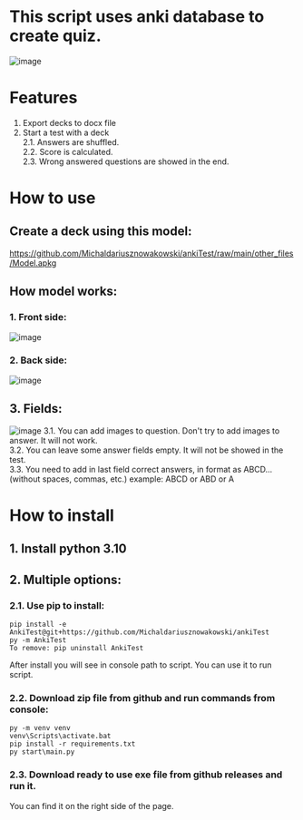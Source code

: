 # This script uses anki database to create quiz.
![image](https://github.com/Michaldariusznowakowski/ankiTest/blob/main/other_files/test.png?raw=true)
# Features
1. Export decks to docx file  
2. Start a test with a deck  
2.1. Answers are shuffled.  
2.2. Score is calculated.  
2.3. Wrong answered questions are showed in the end.  

# How to use
## Create a deck using this model:
https://github.com/Michaldariusznowakowski/ankiTest/raw/main/other_files/Model.apkg
## How model works:
### 1. Front side:
![image](https://github.com/Michaldariusznowakowski/ankiTest/blob/main/other_files/card.png?raw=true)
### 2. Back side:
![image](https://github.com/Michaldariusznowakowski/ankiTest/blob/main/other_files/card_correct.png?raw=true)
## 3. Fields:
![image](https://github.com/Michaldariusznowakowski/ankiTest/blob/main/other_files/card_edit.png?raw=true)
3.1. You can add images to question. Don't try to add images to answer. It will not work.  
3.2. You can leave some answer fields empty. It will not be showed in the test.  
3.3. You need to add in last field correct answers, in format as ABCD... (without spaces, commas, etc.) example: ABCD or ABD or A  

# How to install
## 1. Install python 3.10
## 2. Multiple options:
### 2.1. Use pip to install:
```
pip install -e AnkiTest@git+https://github.com/Michaldariusznowakowski/ankiTest
py -m AnkiTest
To remove: pip uninstall AnkiTest
```
After install you will see in console path to script. You can use it to run script.
### 2.2. Download zip file from github and run commands from console:
```
py -m venv venv
venv\Scripts\activate.bat
pip install -r requirements.txt
py start\main.py
```
### 2.3. Download ready to use exe file from github releases and run it.
You can find it on the right side of the page.


